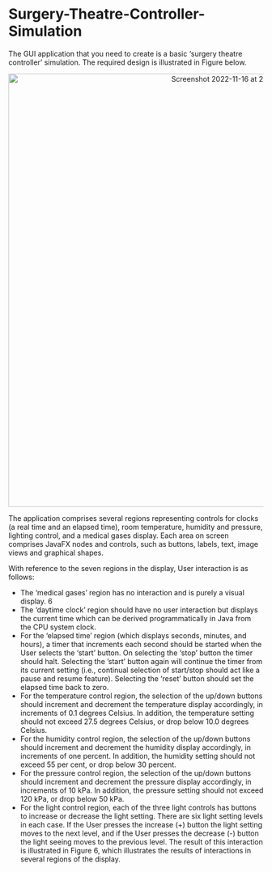 # Surgery-Theatre-Controller-Simulation

The GUI application that you need to create is a basic ‘surgery theatre controller’ simulation. The required design is illustrated in Figure below.

<p align="center"><img width="857" alt="Screenshot 2022-11-16 at 21 32 53" src="https://user-images.githubusercontent.com/93152488/202299073-81d8915a-18d1-4f6d-966f-85c7374f040e.png"></p>

The application comprises several regions representing controls for clocks (a real time and an elapsed time), room temperature, humidity and pressure, 
lighting control, and a medical gases display. Each area on screen comprises JavaFX nodes and controls, such as buttons, labels, text, image views and
graphical shapes.

With reference to the seven regions in the display, User interaction is as follows:
- The ‘medical gases’ region has no interaction and is purely a visual display.
  6
- The ‘daytime clock’ region should have no user interaction but displays the current time which can be derived programmatically in Java from the CPU system clock.
- For the ‘elapsed time’ region (which displays seconds, minutes, and hours), a timer that increments each second should be started when the User selects the ‘start’ button. On selecting the ‘stop’ button the timer should halt. Selecting the ’start’ button again will continue the timer from its current setting (i.e., continual selection of start/stop should act like a pause and resume feature). Selecting the ‘reset’ button should set the elapsed time back to zero.
- For the temperature control region, the selection of the up/down buttons should increment and decrement the temperature display accordingly, in increments of 0.1 degrees Celsius. In addition, the temperature setting should not exceed 27.5 degrees Celsius, or drop below 10.0 degrees Celsius.
- For the humidity control region, the selection of the up/down buttons should increment and decrement the humidity display accordingly, in increments of one percent. In addition, the humidity setting should not exceed 55 per cent, or drop below 30 percent.
- For the pressure control region, the selection of the up/down buttons should increment and decrement the pressure display accordingly, in increments of 10 kPa. In addition, the pressure setting should not exceed 120 kPa, or drop below 50 kPa.
- For the light control region, each of the three light controls has buttons to increase or decrease the light setting. There are six light setting levels in each case. If the User presses the increase (+) button the light setting moves to the next level, and if the User presses the decrease (-) button the light seeing moves to the previous level. The result of this interaction is illustrated in Figure 6, which illustrates the results of interactions in several regions of the display.
